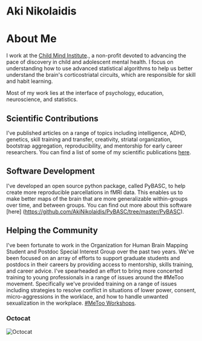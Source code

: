 # Aki Nikolaidis




# About Me

I work at the [Child Mind Institute](https://childmind.org/center/center-developing-brain/)., a non-profit devoted to advancing the pace of discovery in child and adolescent mental health. I focus on understanding how to use advanced statistical algorithms to help us better understand the brain's corticostriatal circuits, which are responsible for skill and habit learning.

Most of my work lies at the interface of psychology, education, neuroscience, and statistics.

## Scientific Contributions

I've published articles on a range of topics including intelligence, ADHD, genetics, skill training and transfer, creativity, striatal organization, bootstrap aggregation, reproducibility, and mentorship for early career researchers. You can find a list of some of my scientific publications [here](https://scholar.google.com/citations?user=mGfNXcQAAAAJ&hl=en).

## Software Development

I've developed an open source python package, called PyBASC, to help create more reproducible parcellations in fMRI data. This enables us to make better maps of the brain that are more generalizable within-groups over time, and between groups. You can find out more about this software [here] (https://github.com/AkiNikolaidis/PyBASC/tree/master/PyBASC).

## Helping the Community

I've been fortunate to work in the Organization for Human Brain Mapping Student and Postdoc Special Interest Group over the past two years. We've been focused on an array of efforts to support graduate students and postdocs in their careers by providing access to mentorship, skills training, and career advice. I've spearheaded an effort to bring more concerted training to young professionals in a range of issues around the #MeToo movement. Specifically we've provided training on a range of issues including strategies to resolve conflict in situations of lower power, consent, micro-aggressions in the worklace, and how to handle unwanted sexualization in the workplace. [#MeToo Workshops](https://ohbm-trainees.squarespace.com/metoo/).



### Octocat
![Octocat](https://github.githubassets.com/images/icons/emoji/octocat.png)

